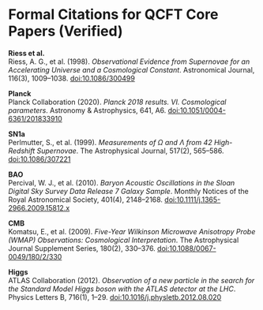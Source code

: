 # Formal Citations for QCFT Core Papers (Verified)

**Riess et al.**  
Riess, A. G., et al. (1998). *Observational Evidence from Supernovae for an Accelerating Universe and a Cosmological Constant*. Astronomical Journal, 116(3), 1009–1038. [doi:10.1086/300499](https://doi.org/10.1086/300499)

**Planck**  
Planck Collaboration (2020). *Planck 2018 results. VI. Cosmological parameters*. Astronomy & Astrophysics, 641, A6. [doi:10.1051/0004-6361/201833910](https://doi.org/10.1051/0004-6361/201833910)

**SN1a**  
Perlmutter, S., et al. (1999). *Measurements of Ω and Λ from 42 High-Redshift Supernovae*. The Astrophysical Journal, 517(2), 565–586. [doi:10.1086/307221](https://doi.org/10.1086/307221)

**BAO**  
Percival, W. J., et al. (2010). *Baryon Acoustic Oscillations in the Sloan Digital Sky Survey Data Release 7 Galaxy Sample*. Monthly Notices of the Royal Astronomical Society, 401(4), 2148–2168. [doi:10.1111/j.1365-2966.2009.15812.x](https://doi.org/10.1111/j.1365-2966.2009.15812.x)

**CMB**  
Komatsu, E., et al. (2009). *Five-Year Wilkinson Microwave Anisotropy Probe (WMAP) Observations: Cosmological Interpretation*. The Astrophysical Journal Supplement Series, 180(2), 330–376. [doi:10.1088/0067-0049/180/2/330](https://doi.org/10.1088/0067-0049/180/2/330)

**Higgs**  
ATLAS Collaboration (2012). *Observation of a new particle in the search for the Standard Model Higgs boson with the ATLAS detector at the LHC*. Physics Letters B, 716(1), 1–29. [doi:10.1016/j.physletb.2012.08.020](https://doi.org/10.1016/j.physletb.2012.08.020)

